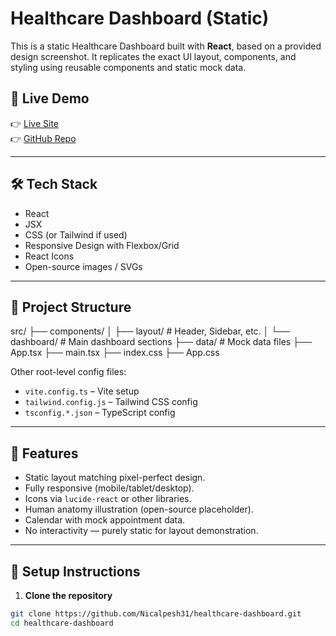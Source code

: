 # Healthcare Dashboard (Static)

This is a static Healthcare Dashboard built with **React**, based on a provided design screenshot. It replicates the exact UI layout, components, and styling using reusable components and static mock data.

## 🚀 Live Demo

👉 [Live Site](https://your-deployment-url.vercel.app)  
👉 [GitHub Repo](https://github.com/Nicalpesh31/healthcare-dashboard)

---

## 🛠️ Tech Stack

- React
- JSX
- CSS (or Tailwind if used)
- Responsive Design with Flexbox/Grid
- React Icons
- Open-source images / SVGs

---

## 📁 Project Structure

src/
├── components/
│ ├── layout/ # Header, Sidebar, etc.
│ └── dashboard/ # Main dashboard sections
├── data/ # Mock data files
├── App.tsx
├── main.tsx
├── index.css
├── App.css


Other root-level config files:
- `vite.config.ts` – Vite setup
- `tailwind.config.js` – Tailwind CSS config
- `tsconfig.*.json` – TypeScript config

---


## 📌 Features

- Static layout matching pixel-perfect design.
- Fully responsive (mobile/tablet/desktop).
- Icons via `lucide-react` or other libraries.
- Human anatomy illustration (open-source placeholder).
- Calendar with mock appointment data.
- No interactivity — purely static for layout demonstration.

---

## 🔧 Setup Instructions

1. **Clone the repository**
```bash
git clone https://github.com/Nicalpesh31/healthcare-dashboard.git
cd healthcare-dashboard

